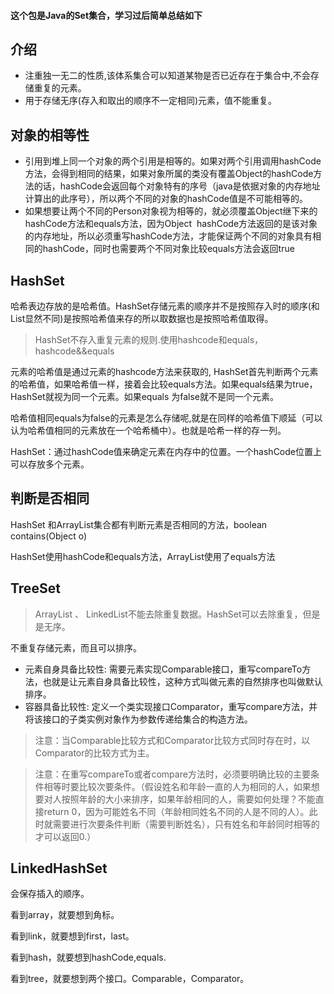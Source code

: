 #### 这个包是Java的Set集合，学习过后简单总结如下


## 介绍
* 注重独一无二的性质,该体系集合可以知道某物是否已近存在于集合中,不会存储重复的元素。
* 用于存储无序(存入和取出的顺序不一定相同)元素，值不能重复。
                                          
## 对象的相等性
* 引用到堆上同一个对象的两个引用是相等的。如果对两个引用调用hashCode方法，会得到相同的结果，如果对象所属的类没有覆盖Object的hashCode方法的话，hashCode会返回每个对象特有的序号（java是依据对象的内存地址计算出的此序号），所以两个不同的对象的hashCode值是不可能相等的。
* 如果想要让两个不同的Person对象视为相等的，就必须覆盖Object继下来的hashCode方法和equals方法，因为Object  hashCode方法返回的是该对象的内存地址，所以必须重写hashCode方法，才能保证两个不同的对象具有相同的hashCode，同时也需要两个不同对象比较equals方法会返回true

## HashSet
哈希表边存放的是哈希值。HashSet存储元素的顺序并不是按照存入时的顺序(和List显然不同)是按照哈希值来存的所以取数据也是按照哈希值取得。
> HashSet不存入重复元素的规则.使用hashcode和equals，hashcode&&equals

元素的哈希值是通过元素的hashcode方法来获取的, HashSet首先判断两个元素的哈希值，如果哈希值一样，接着会比较equals方法。如果equals结果为true，HashSet就视为同一个元素。如果equals 为false就不是同一个元素。

哈希值相同equals为false的元素是怎么存储呢,就是在同样的哈希值下顺延（可以认为哈希值相同的元素放在一个哈希桶中）。也就是哈希一样的存一列。

HashSet：通过hashCode值来确定元素在内存中的位置。一个hashCode位置上可以存放多个元素。


## 判断是否相同
HashSet 和ArrayList集合都有判断元素是否相同的方法，boolean contains(Object o)

HashSet使用hashCode和equals方法，ArrayList使用了equals方法

## TreeSet
> ArrayList 、 LinkedList不能去除重复数据。HashSet可以去除重复，但是是无序。

不重复存储元素，而且可以排序。
* 元素自身具备比较性: 需要元素实现Comparable接口，重写compareTo方法，也就是让元素自身具备比较性，这种方式叫做元素的自然排序也叫做默认排序。
* 容器具备比较性: 定义一个类实现接口Comparator，重写compare方法，并将该接口的子类实例对象作为参数传递给集合的构造方法。
> 注意：当Comparable比较方式和Comparator比较方式同时存在时，以Comparator的比较方式为主。

> 注意：在重写compareTo或者compare方法时，必须要明确比较的主要条件相等时要比较次要条件。（假设姓名和年龄一直的人为相同的人，如果想要对人按照年龄的大小来排序，如果年龄相同的人，需要如何处理？不能直接return 0，因为可能姓名不同（年龄相同姓名不同的人是不同的人）。此时就需要进行次要条件判断（需要判断姓名），只有姓名和年龄同时相等的才可以返回0.）

## LinkedHashSet
会保存插入的顺序。

看到array，就要想到角标。

看到link，就要想到first，last。

看到hash，就要想到hashCode,equals.

看到tree，就要想到两个接口。Comparable，Comparator。
